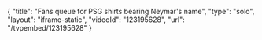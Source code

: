 {
    "title": "Fans queue for PSG shirts bearing Neymar's name",
    "type": "solo",
    "layout": "iframe-static",
    "videoId": "123195628",
    "url": "\/tvpembed\/123195628"
}